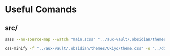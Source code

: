 # Useful Comands

## src/

```bash
sass --no-source-map --watch "main.scss" "../aux-vault/.obsidian/themes/Ukiyo/theme.css"

css-minify -f "../aux-vault/.obsidian/themes/Ukiyo/theme.css" -o "../dist"
```